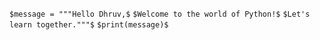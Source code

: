`$message = """Hello Dhruv,$`
`$Welcome to the world of Python!$`
`$Let's learn together."""$`
`$print(message)$`
